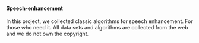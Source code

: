 #### Speech-enhancement
In this project, we collected classic algorithms for speech enhancement. For those who need it. All data sets and algorithms are collected from the web and we do not own the copyright.

